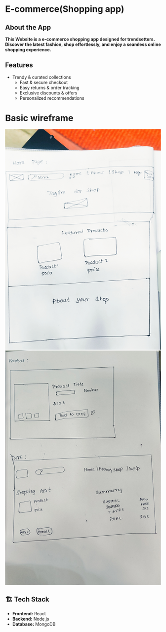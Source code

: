 # E-commerce(Shopping app)

## About the App
**This Website is a  e-commerce shopping app designed for trendsetters. 
Discover the latest fashion, shop effortlessly, and enjoy a seamless online 
shopping experience.**

## Features
 
- Trendy & curated collections
    - Fast & secure checkout
    - Easy returns & order tracking
    - Exclusive discounts & offers
    - Personalized recommendations

# Basic wireframe

<img src="./images/home.jpg">
<img src="./images/product ,cart.jpg">

##  🏗️ Tech Stack  
- **Frontend:** React 
- **Backend:** Node.js 
- **Database:** MongoDB 





